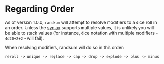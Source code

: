 # Regarding Order

As of version 1.0.0, `randsum` will attempt to resolve modifiers to a dice roll in an order. Unless the [syntax](/RANDSUM_DICE_NOTATION.md) supports multiple values, it is unlikely you will be able to stack values (for instance, dice notation with multiple modifiers - `4d20+2+2` - will fail).

When resolving modifiers, randsum will do so in this order:

`reroll -> unique -> replace -> cap -> drop -> explode -> plus -> minus`
